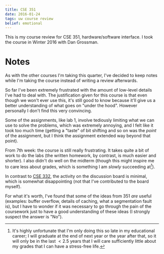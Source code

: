 ```yaml
---
title: CSE 351
date: 2016-01-24
tags: uw course review
belief: emotional
---
```


This is my course review for CSE 351, hardware/software interface.
I took the course in Winter 2016 with Dan Grossman.

# Notes

As with the other courses I'm taking this quarter, I've decided to keep notes while I'm taking the course instead of writing a review afterwards.

So far I've been extremely frustrated with the amount of low-level details I've had to deal with. The justification given for this course is that even though we won't ever use this, it's still good to know because it'll give us a better understanding of what goes on "under the hood". However personally I don't find this very convincing.

Some of the assignments, like lab 1, involve tediously limiting what we can use to solve the problems, which was extremely annoying, and I felt like it took too much time (getting a "taste" of bit shifting and so on was the *point* of the assignment, but I think the assignment extended way beyond that point).

From 7th week: the course is still really frustrating. It takes quite a
bit of work to do the labs (the written homework, by contrast, is much
easier and shorter). I also didn't do well on the midterm (though this
might inspire me to care less about grades, which is something I am
*slowly* succeeding at[^grades]).

In contrast to [CSE 332](), the activity on the discussion board is
minimal, which is somewhat disappointing (not that I've contributed to
the board myself).

For what it's worth, I've found that some of the ideas from 351 *are* useful (examples: buffer overflow, details of caching, what a segmentation fault is), but I have to wonder if it was necessary to go through the pain of the coursework just to have a good understanding of these ideas (I strongly suspect the answer is "No").

[^grades]: It's highly unfortunate that I'm only doing this so late in
my educational career; I will graduate at the end of next year or the
year after that, so it will only be in the last $<2.5$ years that I will
care sufficiently little about my grades that I can have a stress-free
life.

